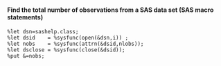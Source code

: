 
#### Find the total number of observations from a SAS data set (SAS macro statements)

```sas
%let dsn=sashelp.class;
%let dsid    = %sysfunc(open(&dsn,i)) ;
%let nobs    = %sysfunc(attrn(&dsid,nlobs));
%let dsclose = %sysfunc(close(&dsid));
%put &=nobs;
```

